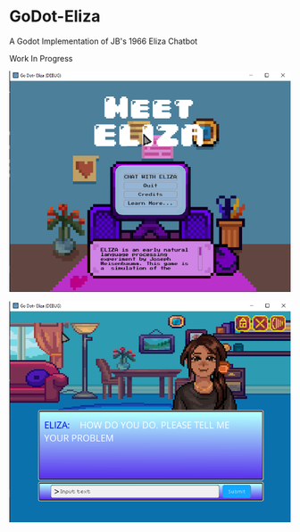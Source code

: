 # GoDot-Eliza
 A Godot Implementation of JB's 1966 Eliza Chatbot

Work In Progress

![preview1.png](preview1.png)

![preview2.png](preview2.png)
